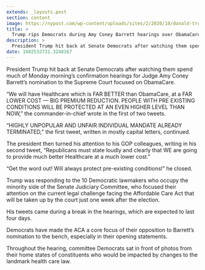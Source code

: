 ```yaml
--- 
extends: _layouts.post 
section: content 
image: https://nypost.com/wp-content/uploads/sites/2/2020/10/donald-trump-healtcare-43.jpg?quality=90&strip=all&w=1200 
title: > 
  Trump rips Democrats during Amy Coney Barrett hearings over ObamaCare focus 
description: > 
  President Trump hit back at Senate Democrats after watching them spend much of Monday morning’s confirmation hearings for Judge Amy Coney Barrett’s nomination to the Supreme Court focused on ObamaCare.“We will have Healthcare which is FAR BETTER than ObamaCare, at a FAR LOWER COST — BIG PREMIUM REDUCTION.His tweets came during a break in the hearings, which are expected to last four days.Democrats have made the ACA a core focus of their opposition to Barrett’s nomination to the bench, especially in their opening statements.Throughout the hearing, committee Democrats sat in front of photos from their home states of constituents who would be impacted by changes to the landmark health care law. 
date: 1602532731.3248167 
--- 
```

President Trump hit back at Senate Democrats after watching them spend much of Monday morning’s confirmation hearings for Judge Amy Coney Barrett’s nomination to the Supreme Court focused on ObamaCare.

“We will have Healthcare which is FAR BETTER than ObamaCare, at a FAR LOWER COST — BIG PREMIUM REDUCTION. PEOPLE WITH PRE EXISTING CONDITIONS WILL BE PROTECTED AT AN EVEN HIGHER LEVEL THAN NOW,” the commander-in-chief wrote in the first of two tweets.

“HIGHLY UNPOPULAR AND UNFAIR INDIVIDUAL MANDATE ALREADY TERMINATED,” the first tweet, written in mostly capital letters, continued.

The president then turned his attention to his GOP colleagues, writing in his second tweet, “Republicans must state loudly and clearly that WE are going to provide much better Healthcare at a much lower cost.”

“Get the word out! Will always protect pre-existing conditions!” he closed.

Trump was responding to the 10 Democratic lawmakers who occupy the minority side of the Senate Judiciary Committee, who focused their attention on the current legal challenge facing the Affordable Care Act that will be taken up by the court just one week after the election.

His tweets came during a break in the hearings, which are expected to last four days.

Democrats have made the ACA a core focus of their opposition to Barrett’s nomination to the bench, especially in their opening statements.

Throughout the hearing, committee Democrats sat in front of photos from their home states of constituents who would be impacted by changes to the landmark health care law.